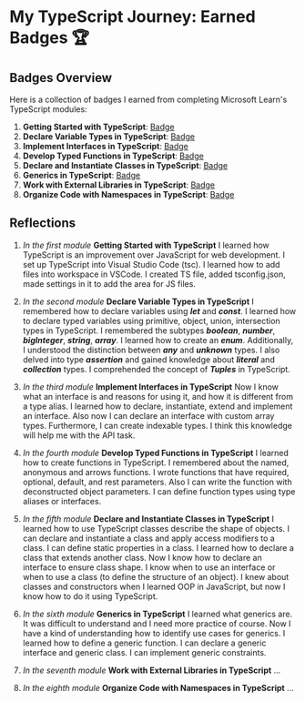 # My TypeScript Journey: Earned Badges 🏆

## Badges Overview

Here is a collection of badges I earned from completing Microsoft Learn's TypeScript modules:

1. **Getting Started with TypeScript**: [Badge](https://learn.microsoft.com/api/achievements/share/en-us/67239660/8RG5VVUW?sharingId=C0E00C5750816ACC)
2. **Declare Variable Types in TypeScript**: [Badge](https://learn.microsoft.com/api/achievements/share/en-us/67239660/9NSMVCGU?sharingId=C0E00C5750816ACC)
3. **Implement Interfaces in TypeScript**: [Badge](https://learn.microsoft.com/api/achievements/share/en-us/67239660/CWTVGNQ9?sharingId=C0E00C5750816ACC)
4. **Develop Typed Functions in TypeScript**: [Badge](https://learn.microsoft.com/api/achievements/share/en-us/67239660/9NSQ3SVU?sharingId=C0E00C5750816ACC)
5. **Declare and Instantiate Classes in TypeScript**: [Badge](https://learn.microsoft.com/api/achievements/share/en-us/67239660/UF5EUNK3?sharingId=C0E00C5750816ACC)
6. **Generics in TypeScript**: [Badge](https://learn.microsoft.com/api/achievements/share/en-us/67239660/EJ78YEBP?sharingId=C0E00C5750816ACC)
7. **Work with External Libraries in TypeScript**: [Badge](badge-link)
8. **Organize Code with Namespaces in TypeScript**: [Badge](badge-link)

## Reflections

1. *In the first module* **Getting Started with TypeScript** I learned how TypeScript is an improvement over JavaScript for web development. I set up TypeScript into Visual Studio Code (tsc). I learned how to add files into workspace in VSCode. I created TS file, added tsconfig.json, made settings in it to add the area for JS files.

2. *In the second module* **Declare Variable Types in TypeScript** I remembered how to declare variables using ***let*** and ***const***. I learned how to declare typed variables using primitive, object, union, intersection types in TypeScript. I remembered the subtypes ***boolean***, ***number***, ***bigInteger***, ***string***, ***array***. I learned how to create an ***enum***. Additionally, I understood the distinction between ***any*** and ***unknown*** types. I also delved into type ***assertion*** and gained knowledge about ***literal*** and ***collection*** types. I comprehended the concept of ***Tuples*** in TypeScript.

3. *In the third module* **Implement Interfaces in TypeScript** Now I know what an interface is and reasons for using it, and how it is different from a type alias. I learned how to declare, instantiate, extend and implement an interface. Also now I can declare an interface with custom array types. Furthermore, I can create indexable types. I think this knowledge will help me with the API task.

4. *In the fourth module* **Develop Typed Functions in TypeScript** I learned how to create functions in TypeScript. I remembered about the named, anonymous and arrows functions. I wrote functions that have required, optional, default, and rest parameters. Also I can write the function with deconstructed object parameters. I can define function types using type aliases or interfaces.

5. *In the fifth module* **Declare and Instantiate Classes in TypeScript** I learned how to use TypeScript classes describe the shape of objects. I can declare and instantiate a class and apply access modifiers to a class. I can define static properties in a class. I learned how to declare a class that extends another class. Now I know how to declare an interface to ensure class shape. I know when to use an interface or when to use a class (to define the structure of an object). I knew about classes and constructors when I learned OOP in JavaScript, but now I know how to do it using TypeScript.

6. *In the sixth module* **Generics in TypeScript** I learned what generics are. It was difficult to understand and I need more practice of course. Now I have a kind of understanding how to identify use cases for generics. I learned how to define a generic function. I can declare a generic interface and generic class. I can implement generic constraints.

7. *In the seventh module* **Work with External Libraries in TypeScript** ...

8. *In the eighth module* **Organize Code with Namespaces in TypeScript** ...
